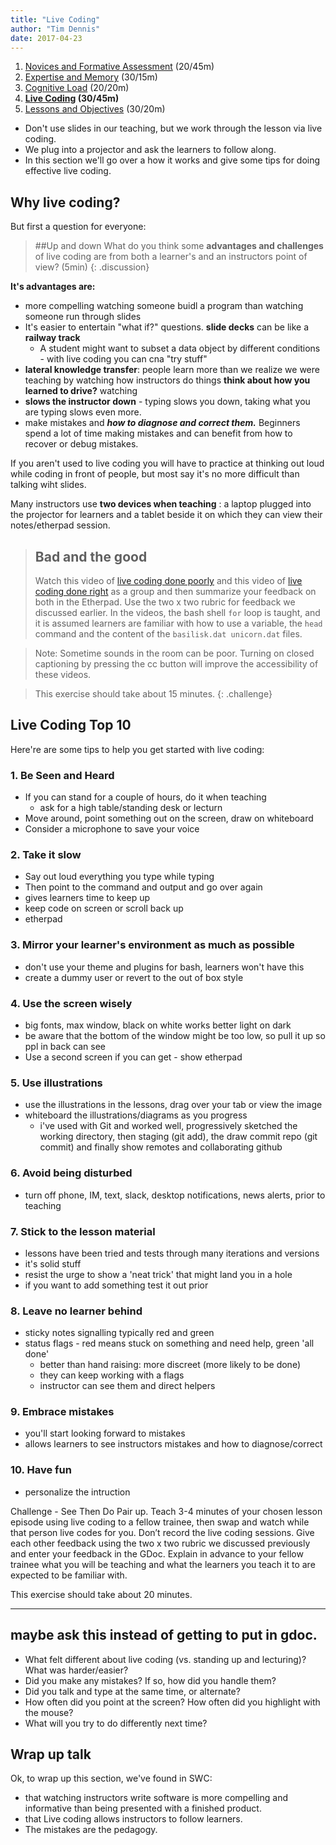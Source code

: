 ```yaml
---
title: "Live Coding"
author: "Tim Dennis"
date: 2017-04-23
---
```


1. [Novices and Formative Assessment](02-novice) (20/45m)
2. [Expertise and Memory](08-memory) (30/15m)
3. [Cognitive Load](11-load) (20/20m)
4. **[Live Coding](13-live) (30/45m)**
5. [Lessons and Objectives](19-lessons) (30/20m)

* Don't use slides in our teaching, but we work through the lesson via live coding.
* We plug into a projector and ask the learners to follow along.
* In this section we'll go over a how it works and give some tips for doing effective live coding.

## Why live coding?

But first a question for everyone:

>##Up and down
>What do you think some **advantages and challenges** of live coding are from both a learner's and an instructors point of view? (5min)
{: .discussion}

**It's advantages are:**

* more compelling watching someone buidl a program than watching someone run through slides
* It's easier to entertain "what if?" questions. **slide decks** can be like a **railway track**
  * A student might want to subset a data object by different conditions - with live coding you can cna "try stuff"
* **lateral knowledge transfer**: people learn more than we realize we were teaching by watching how instructors do things
    **think about how you learned to drive?** watching
* **slows the instructor down** - typing slows you down, taking what you are typing slows even more.
* make mistakes and ***how to diagnose and correct them.*** Beginners spend a lot of time making mistakes and can benefit from how to recover or debug mistakes.

If you aren't used to live coding you will have to practice at thinking out loud while coding in front of people, but most say it's no more difficult than talking wiht slides.

Many instructors use **two devices when teaching**
: a laptop plugged into the projector for learners and a tablet beside it on which they can view their notes/etherpad session.

>## Bad and the good
>Watch this video of [live coding done poorly](https://youtu.be/bXxBeNkKmJE) and this video of [live coding done right](https://youtu.be/SkPmwe_WjeY) as a group and then summarize your feedback on both in the Etherpad. Use the two x two rubric for feedback we discussed earlier.
In the videos, the bash shell `for` loop is taught, and it is assumed learners are familiar with how to use a variable, the `head` command and the content of the `basilisk.dat unicorn.dat` files.

>Note: Sometime sounds in the room can be poor. Turning on closed captioning by pressing the cc button will improve the accessibility of these videos.

>This exercise should take about 15 minutes.
{: .challenge}

## Live Coding Top 10

Here're are some tips to help you get started with live coding:

### 1. Be Seen and Heard

* If you can stand for a couple of hours, do it when teaching
    * ask for a high table/standing desk or lecturn
* Move around, point something out on the screen, draw on whiteboard
* Consider a microphone to save your voice

### 2. Take it slow

* Say out loud everything you type while typing
* Then point to the command and output and go over again
* gives learners time to keep up
* keep code on screen or scroll back up
* etherpad

### 3. Mirror your learner's environment as much as possible

* don't use your theme and plugins for bash, learners won't have this
* create a dummy user or revert to the out of box style

### 4. Use the screen wisely

* big fonts, max window, black on white works better light on dark
* be aware that the bottom of the window might be too low, so pull it up so ppl in back can see
* Use a second screen if you can get - show etherpad

### 5. Use illustrations

* use the illustrations in the lessons, drag over your tab or view the image
* whiteboard the illustrations/diagrams as you progress
    * i've used with Git and worked well, progressively sketched the working directory, then staging (git add), the draw commit repo (git commit) and finally show remotes and collaborating github

### 6. Avoid being disturbed

* turn off phone, IM, text, slack, desktop notifications, news alerts, prior to teaching

### 7. Stick to the lesson material

* lessons have been tried and tests through many iterations and versions
* it's solid stuff
* resist the urge to show a 'neat trick' that might land you in a hole
* if you want to add something test it out prior

### 8. Leave no learner behind

* sticky notes signalling typically red and green
* status flags - red means stuck on something and need help, green 'all done'
    * better than hand raising: more discreet (more likely to be done)
    * they can keep working with a flags
    * instructor can see them and direct helpers


### 9. Embrace mistakes

* you'll start looking forward to mistakes
* allows learners to see instructors mistakes and how to diagnose/correct

### 10. Have fun

* personalize the intruction

Challenge -
See Then Do
Pair up.
Teach 3-4 minutes of your chosen lesson episode using live coding to a fellow trainee, then swap and watch while that person live codes for you. Don’t record the live coding sessions. Give each other feedback using the two x two rubric we discussed previously and enter your feedback in the GDoc. Explain in advance to your fellow trainee what you will be teaching and what the learners you teach it to are expected to be familiar with.

This exercise should take about 20 minutes.

---
## maybe ask this instead of getting to put in gdoc.

* What felt different about live coding (vs. standing up and lecturing)? What was harder/easier?
* Did you make any mistakes? If so, how did you handle them?
* Did you talk and type at the same time, or alternate?
* How often did you point at the screen? How often did you highlight with the mouse?
* What will you try to do differently next time?

## Wrap up talk

Ok, to wrap up this section, we've found in SWC:
* that watching instructors write software is more compelling and informative than being presented with a finished product.
* that Live coding allows instructors to follow learners.
* The mistakes are the pedagogy.

